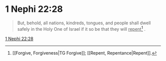 # 1 Nephi 22:28

> But, behold, all nations, kindreds, tongues, and people shall dwell safely in the Holy One of Israel if it so be that they will <u>repent</u>[^a] .

[1 Nephi 22:28](https://www.churchofjesuschrist.org/study/scriptures/bofm/1-ne/22?lang=eng&id=p28#p28)


[^a]: [[Forgive, Forgiveness|TG Forgive]]; [[Repent, Repentance|Repent]].  
